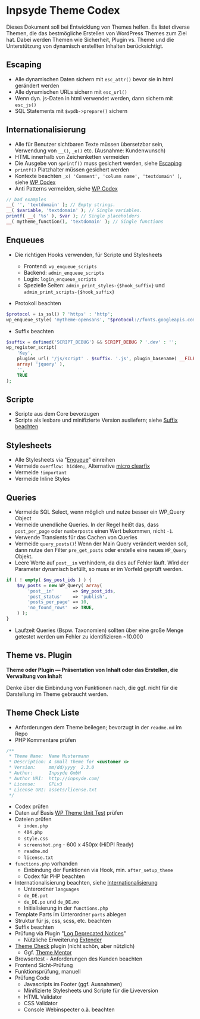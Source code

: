 # Inpsyde Theme Codex

Dieses Dokument soll bei Entwicklung von Themes helfen. Es listet diverse Themen, die das bestmögliche Erstellen von WordPress Themes zum Ziel hat. Dabei werden Themen wie Sicherheit, Plugin vs. Theme und die Unterstützung von dynamisch erstellten Inhalten berücksichtigt.

## Escaping
 * Alle dynamischen Daten sichern mit `esc_attr()` bevor sie in html gerändert werden
 * Alle dynamischen URLs sichern mit `esc_url()`
 * Wenn dyn. js-Daten in html verwendet werden, dann sichern mit `esc_js()`
 * SQL Statements mit `$wpdb->prepare()` sichern
 
## Internationalisierung
 * Alle für Benutzer sichtbaren Texte müssen übersetzbar sein, Verwendung von `__()`, `_e()` etc. (Ausnahme: Kundenwunsch)
 * HTML innerhalb von Zeichenketten vermeiden
 * Die Ausgebe von `sprintf()` muss gesichert werden, siehe [Escaping](#escaping)
 * `printf()` Platzhalter müssen gesichert werden
 * Kontexte beachten `_x( 'Comment', 'column name', 'textdomain' )`, siehe [WP Codex][codex_context]
 * Anti Patterns vermeiden, siehe [WP Codex][codex_antipattern]
 
```php
// bad examples
__( '', 'textdomain' ); // Empty strings.
__( $variable, 'textdomain' ); // Single variables.
printf( __( '%s' ), $var ); // Single placeholders
__( mytheme_function(), 'textdomain' ); // Single functions
```

## Enqueues
 * Die richtigen Hooks verwenden, für Scripte und Stylesheets
	* Frontend: `wp_enqueue_scripts`
	* Backend:  `admin_enqueue_scripts` 
	* Login:    `login_enqueue_scripts`
	* Spezielle Seiten: `admin_print_styles-{$hook_suffix}` und `admin_print_scripts-{$hook_suffix}`

 * Protokoll beachten

```php
$protocol = is_ssl() ? 'https' : 'http';
wp_enqueue_style( 'mytheme-opensans', "$protocol://fonts.googleapis.com/css?family=Open+Sans" );
```

 * Suffix beachten

```php
$suffix = defined('SCRIPT_DEBUG') && SCRIPT_DEBUG ? '.dev' : '';
wp_register_script(
	'Key', 
	plugins_url( '/js/script' . $suffix. '.js', plugin_basename( __FILE__ ) ), 	
	array( 'jquery' ),
	'',
	TRUE
);
```

## Scripte
 * Scripte aus dem Core bevorzugen
 * Scripte als lesbare und minifizierte Version ausliefern; siehe [Suffix beachten](#enqueues)

## Stylesheets
 * Alle Stylesheets via "[Enqueue](#escaping)" einreihen
 * Vermeide `overflow: hidden;`, Alternative [micro clearfix](http://nicolasgallagher.com/micro-clearfix-hack/)
 * Vermeide `!important`
 * Vermeide Inline Styles

## Queries
 * Vermeide SQL Select, wenn möglich und nutze besser ein WP_Query Object
 * Vermeide unendliche Queries. In der Regel heißt das, dass `post_per_page` oder `numberposts` einen Wert bekommen, nicht `-1`.
 * Verwende Transients für das Cachen von Queries
 * Vermeide `query_posts()`! Wenn der Main Query verändert werden soll, dann nutze den Filter `pre_get_posts` oder erstelle eine neues `WP_Query` Objekt.
 * Leere Werte auf `post__in` verhindern, da dies auf Fehler läuft. Wird der Parameter dynamisch befüllt, so muss er im Vorfeld geprüft werden. 
 
```php
if ( ! empty( $my_post_ids ) ) {
	$my_posts = new WP_Query( array(
		'post__in'       => $my_post_ids,
		'post_status'    => 'publish',
		'posts_per_page' => 10,
		'no_found_rows'  => TRUE,
	) );
}
```

 * Laufzeit Queries (Bspw. Taxonomien) sollten über eine große Menge getestet werden um Fehler zu identifizieren ~10.000

## Theme vs. Plugin

**Theme oder Plugin &mdash; Präsentation von Inhalt oder das Erstellen, die Verwaltung von Inhalt**

Denke über die Einbindung von Funktionen nach, die ggf. nicht für die Darstellung im Theme gebraucht werden.

## Theme Check Liste
 * Anforderungen dem Theme beilegen; bevorzugt in der `readme.md` im Repo
 * PHP Kommentare prüfen

```php
/**
 * Theme Name:  Name Mustermann
 * Description: A small Theme for <customer x>
 * Version:     mm/dd/yyyy  2.3.0
 * Author:      Inpsyde GmbH
 * Author URI:  http://inpsyde.com/
 * License:     GPLv3
 * License URI: assets/license.txt
 */
```
 * Codex prüfen
 * Daten auf Basis [WP Theme Unit Test](http://codex.wordpress.org/Theme_Unit_Test) prüfen
 * Dateien prüfen
	 * `index.php`
	 * `404.php`
	 * `style.css`
	 * `screenshot.png` - 600 x 450px (HiDPI Ready)
	 * `readme.md`
	 * `license.txt`
 * `functions.php` vorhanden
	 * Einbindung der Funktionen via Hook, min. `after_setup_theme`
	 * Codex für PHP beachten
 * Internationalisierung beachten, siehe [Internationalisierung](#internationalisierung)
	 * Unterordner `languages`
	 * `de_DE.pot`
	 * `de_DE.po` und `de_DE.mo`
	 * Initialisierung in der `functions.php`
 * Template Parts im Unterordner `parts` ablegen
 * Struktur für js, css, scss, etc. beachten
 * Suffix beachten
 * Prüfung via Plugin "[Log Deprecated Notices](http://wordpress.org/extend/plugins/log-deprecated-notices/)"
	 * Nützliche Erweiterung [Extender](http://wordpress.org/extend/plugins/log-deprecated-notices-extender/)
 * [Theme Check](http://wordpress.org/extend/plugins/theme-check/) plugin (nicht schön, aber nützlich)
	 * Ggf. [Theme Mentor](https://github.com/mpeshev/Theme-Mentor)
 * Browsertest - Anforderungen des Kunden beachten
 * Frontend Sicht-Prüfung
 * Funktionsprüfung, manuell
 * Prüfung Code
	 * Javascripts im Footer (ggf. Ausnahmen)
	 * Minifizierte Stylesheets und Scripte für die Liveversion
	 * HTML Validator
	 * CSS Validator
	 * Console Webinspecter o.ä. beachten



[codex_context]: http://codex.wordpress.org/I18n_for_WordPress_Developers#Disambiguation_by_context
[codex_antipattern]: http://developer.wordpress.com/themes/i18n/#anti-patterns
